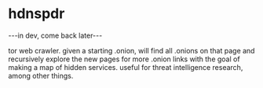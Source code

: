 # hdnspdr

---in dev, come back later---

tor web crawler. given a starting .onion, will find all .onions on that page and recursively explore the new pages for more .onion links with the goal of making a map of hidden services. useful for threat intelligence research, among other things.
